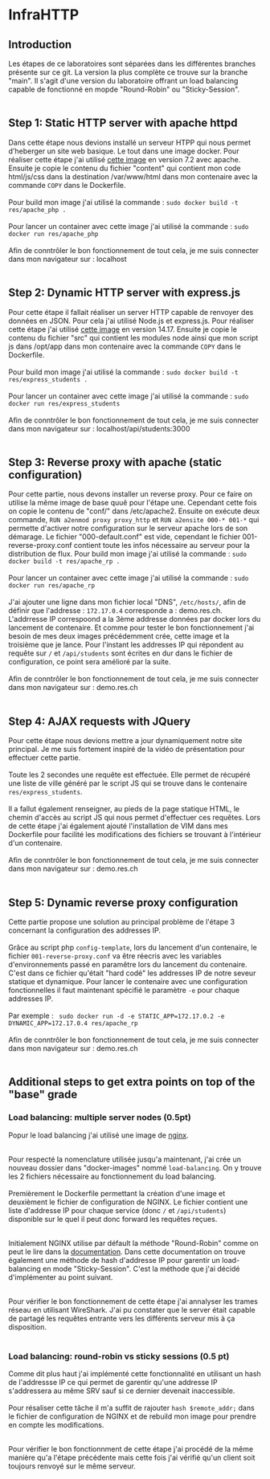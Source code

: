 # InfraHTTP

## Introduction
Les étapes de ce laboratoires sont séparées dans les différentes branches présente sur ce git. La version la plus complète ce trouve sur la branche "main". Il s'agit d'une version du laboratoire offrant un load balancing capable de fonctionné en mopde "Round-Robin" ou "Sticky-Session". </br></br>

## Step 1: Static HTTP server with apache httpd
Dans cette étape nous devions installé un serveur HTPP qui nous permet d'heberger un site web basique. Le tout dans une image docker.
Pour réaliser cette étape j'ai utilisé [cette image](https://hub.docker.com/_/php) en version 7.2 avec apache. Ensuite je copie le contenu du fichier "content" qui contient mon code html/js/css dans la destination /var/www/html dans mon contenaire avec la commande ```COPY``` dans le Dockerfile. </br></br>
Pour build mon image j'ai utilisé la commande : ```sudo docker build -t res/apache_php .```</br></br>
Pour lancer un container avec cette image j'ai utilisé la commande : ```sudo docker run res/apache_php```</br></br>
Afin de conntrôler le bon fonctionnement de tout cela, je me suis connecter dans mon navigateur sur : localhost</br></br>


## Step 2: Dynamic HTTP server with express.js
Pour cette étape il fallait réaliser un server HTTP capable de renvoyer des données en JSON. Pour cela j'ai utilisé Node.js et express.js. Pour réaliser cette étape j'ai utilisé [cette image](https://hub.docker.com/_/node) en version 14.17. Ensuite je copie le contenu du fichier "src" qui contient les modules node ainsi que mon script js dans /opt/app dans mon contenaire avec la commande ```COPY``` dans le Dockerfile.</br> </br>
Pour build mon image j'ai utilisé la commande : ```sudo docker build -t res/express_students .```</br></br>
Pour lancer un container avec cette image j'ai utilisé la commande : ```sudo docker run res/express_students```</br></br>
Afin de conntrôler le bon fonctionnement de tout cela, je me suis connecter dans mon navigateur sur : localhost/api/students:3000</br></br>

## Step 3: Reverse proxy with apache (static configuration)
Pour cette partie, nous devons installer un reverse proxy. Pour ce faire on utilise la même image de base quuê pour l'étape une. Cependant cette fois on copie le contenu de "conf/" dans /etc/apache2. Ensuite on exécute deux commande, ```RUN a2enmod proxy proxy_http``` et ```RUN a2ensite 000-* 001-*``` qui permette d'activer notre configuration sur le serveur apache lors de son démarage. Le fichier "000-default.conf" est vide, cependant le fichier 001-reverse-proxy.conf contient toute les infos nécessaire au serveur pour la distribution de flux. 
Pour build mon image j'ai utilisé la commande : ```sudo docker build -t res/apache_rp .```</br></br>
Pour lancer un container avec cette image j'ai utilisé la commande : ```sudo docker run res/apache_rp```</br></br>
J'ai ajouter une ligne dans mon fichier local "DNS", ```/etc/hosts/```, afin de définir que l'addresse : ```172.17.0.4``` corresponde a : demo.res.ch. L'addrresse IP correspoond a la 3ème addresse données par docker lors du lancement de contenaire. Et comme pour tester le bon fonctionnement j'ai besoin de mes deux images précédemment crée, cette image et la troisième que je lance. Pour l'instant les addresses IP qui répondent au requête sur ```/``` et ```/api/students``` sont écrites en dur dans le fichier de configuration, ce point sera amélioré par la suite.</br></br>
Afin de conntrôler le bon fonctionnement de tout cela, je me suis connecter dans mon navigateur sur : demo.res.ch</br></br>

## Step 4: AJAX requests with JQuery
Pour cette étape nous devions mettre a jour dynamiquement notre site principal. Je me suis fortement inspiré de la vidéo de présentation pour effectuer cette partie. 
</br></br>
Toute les 2 secondes une requête est effectuée. Elle permet de récupéré une liste de ville généré par le script JS qui se trouve dans le contenaire ```res/express_students```.</br></br>
Il a fallut également renseigner, au pieds de la page statique HTML, le chemin d'accès au script JS qui nous permet d'effectuer ces requêtes. Lors de cette étape j'ai également ajouté l'installation de VIM dans mes Dockerfile pour facilité les modifications des fichiers se trouvant à l'intérieur d'un contenaire.</br></br>
Afin de conntrôler le bon fonctionnement de tout cela, je me suis connecter dans mon navigateur sur : demo.res.ch</br></br>

## Step 5: Dynamic reverse proxy configuration
Cette partie propose une solution au principal problème de l'étape 3 concernant la configuration des addresses IP. 
</br></br>
Grâce au script php ```config-template```, lors du lancement d'un contenaire, le fichier ```001-reverse-proxy.conf``` va être réecris avec les variables d'environnements passé en paramêtre lors du lancement du contenaire. C'est dans ce fichier qu'était "hard codé" les addresses IP de notre seveur statique et dynamique. Pour lancer le contenaire avec une configuration fonctionnelles il faut maintenant spécifié  le paramètre ```-e``` pour chaque addresses IP. 
</br></br>
Par exemple : ``` sudo docker run -d -e STATIC_APP=172.17.0.2 -e DYNAMIC_APP=172.17.0.4 res/apache_rp``` </br></br>
Afin de conntrôler le bon fonctionnement de tout cela, je me suis connecter dans mon navigateur sur : demo.res.ch</br></br>

## Additional steps to get extra points on top of the "base" grade
### Load balancing: multiple server nodes (0.5pt)
Popur le load balancing j'ai utilisé une image de [nginx](https://hub.docker.com/_/nginx). </br></br>

Pour respecté la nomenclature utilisée jusqu'a maintenant, j'ai crée un nouveau dossier dans "docker-images" nommé ```load-balancing```. On y trouve les 2 fichiers nécessaire au fonctionnement du load balancing. </br></br>
Premièrement le Dockerfile permettant la création d'une image et deuxièment le fichier de configuration de NGINX. Le fichier contient une liste d'addresse IP pour chaque service (donc ```/``` et ```/api/students```) disponible sur le quel il peut donc forward les requêtes reçues. </br></br>

Initialement NGINX utilise par défault la méthode "Round-Robin" comme on peut le lire dans la [documentation](https://docs.nginx.com/nginx/admin-guide/load-balancer/http-load-balancer/#method). Dans cette documentation on trouve également une méthode de hash d'addresse IP pour garentir un load-balancing en mode "Sticky-Session". C'est la méthode que j'ai décidé d'implémenter au point suivant.</br></br>

Pour vérifier le bon fonctionnement de cette étape j'ai annalyser les trames réseau en utilisant WireShark. J'ai pu constater que le server était capable de partagé les requêtes entrante vers les différents serveur mis à ça disposition. </br></br>

### Load balancing: round-robin vs sticky sessions (0.5 pt)
Comme dit plus haut j'ai implémenté cette fonctionnalité en utilisant un hash de l'addressse IP ce qui permet de garentir qu'une addresse IP s'addressera au même SRV sauf si ce dernier devenait inaccessible. </br></br>
Pour résaliser cette tâche il m'a suffit de rajouter ```hash $remote_addr;``` dans le fichier de configuration de NGINX et de rebuild mon image pour prendre en compte les modifications.</br></br>

Pour vérifier le bon fonctionnment de cette étape j'ai procédé de la même manière qu'a l'étape précédente mais cette fois j'ai vérifié qu'un client soit toujours renvoyé sur le même serveur.

